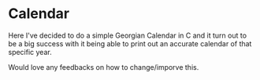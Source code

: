 # Calendar

Here I've decided to do a simple Georgian Calendar in C and it turn out to be a big success with it being able to print out an accurate calendar of that specific year. 

Would love any feedbacks on how to change/imporve this.
